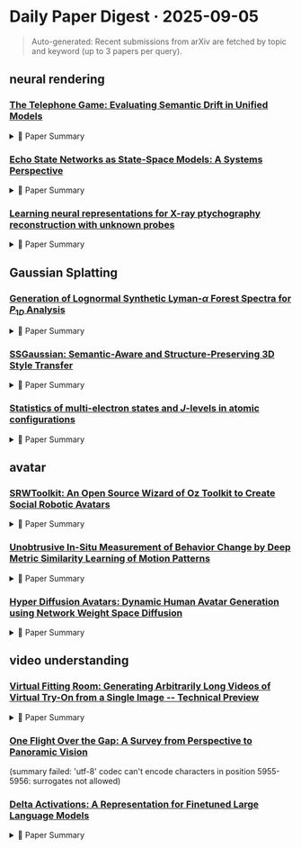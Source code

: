 # Daily Paper Digest · 2025-09-05
> Auto-generated: Recent submissions from arXiv are fetched by topic and keyword (up to 3 papers per query).

## neural rendering

### [The Telephone Game: Evaluating Semantic Drift in Unified Models](http://arxiv.org/pdf/2509.04438v1)


<!--break-out-of-list-->
<details markdown="1">
<summary>📄 Paper Summary </summary>

### 1. Task / Problem
- Evaluating cross-modal stability and semantic preservation in multimodal models

### 2. Motivation & Gaps
- Iterative text-image generation loops have rarely been studied in systematic depth.

- **Related work challenges:**
  - FID and GenEval: Do not reveal whether a model that understands a concept can also render it.
  - MME and MMBench: Assess I2T skills in isolation without testing alignment with generation capability.
  - ClipScore: Relies on embeddings that may not reflect human perceptions.
  - BAGEL: Correctly reasons about images but fails in faithful image generation.
  - Vila-U: Degrades rapidly in semantic fidelity across generations.
  - Janus: Exposes weaker coupling between visual understanding and generation.
  - Existing T2I and I2T models: They fail to maintain semantic consistency across multiple generations.
  - Single-pass evaluation metrics: They do not capture the gradual drift of concepts across generations.
  - N/A: N/A
  - MME: Assesses basic perception and reasoning but lacks depth in multimodal evaluation.
  - MMBench: Introduces complex queries but does not fully capture semantic drift.
  - MMMU: Focuses on academic problems but may not address practical multimodal applications.
  - Cycle consistency as reward: Learning image-text alignment without human preferences: This work only looks at one generation and is limited to VLM models in general and does not consider unified models.
  - N/A: N/A

### 3. Core Idea
- The paper presents a cyclic evaluation framework that alternates between image-to-text and text-to-image tasks to assess how well models maintain semantic consistency across generations.

### 4. Method
- **Pipeline**: Cyclic evaluation alternating between image-to-text (I2T) and text-to-image (T2I) tasks.
- **Architecture / Loss / Training**: Utilizes a mixture of transformers architecture with specific parameter counts and image resolutions.
- **Complexity / Resources**: BAGEL model has 14B parameters with 7B active during inference, trained on diverse multimodal datasets.

### 5. Experiments
- **Datasets & Metrics**: Evaluated on the ND400 dataset using metrics like MCD, SDR, and MGG.
- **Baselines**: BAGEL, Blip-3o, CLIP, DINO, Existing T2I and I2T models, Janus, Janus 1.3B, LLaV A+SDXL, MPNet, N/A, Show-o, Single-pass metrics, VILA-U, Vila-U, Vila-u
- **Main Results**: BAGEL continues to outperform others in text → text and image → image settings.
- **Ablations**: Further evaluations using CLIP embeddings and fitted parameters for decay functions.
- **Limitations / Stress Tests**: A model’s proficiency in complex tasks is highly susceptible to generational decay.

### 6. Takeaways
- **Pros**: UCF-UM provides practical metrics for assessing cross-modal stability., Highlights the importance of cyclic consistency in evaluations., Reveals substantial variation in model performance across generations.
- **Cons**: Current metrics do not capture retention of entities and attributes., Single-pass evaluations may misrepresent model capabilities., Existing benchmarks are fragmented and do not assess cross-modal tasks.
- **Future Work**: Develop more comprehensive metrics for evaluating UMs., Explore additional datasets for robust evaluation., Investigate the impact of semantic drift on real-world applications.

</details>

### [Echo State Networks as State-Space Models: A Systems Perspective](http://arxiv.org/pdf/2509.04422v1)


<!--break-out-of-list-->
<details markdown="1">
<summary>📄 Paper Summary </summary>

### 1. Task / Problem
- Analyzing and training recurrent neural networks

### 2. Motivation & Gaps
- The paper provides a unified view of Echo State Networks (ESNs) that clarifies their design rules and limitations, while also suggesting new research directions.

- **Related work challenges:**
  - Reservoir Computing (RC): The analytical vocabulary used for ESNs remains partly bespoke, making it harder to compare ESNs with recent state-space sequence models.
  - Modern sequence models: They dominate long-context learning through structured kernels and dissipative dynamics, which are not well connected to ESNs.
  - N/A: N/A
  - N/A: N/A
  - N/A: N/A
  - N/A: N/A
  - N/A: N/A
  - N/A: N/A
  - N/A: N/A
  - N/A: N/A
  - N/A: N/A
  - Kalman filtering/smoothing: Requires well-posed identification methods for effective state estimation.
  - Subspace identification methods: Depend on sufficient excitation and window length for reliable identification.
  - Nonlinear systems modeling: Challenges arise from non-Lipschitz maps and input-dependent switching.
  - Kalman smoothing, EM, and subspace identification: Supply denoised states and principled hyperparameter updates
  - Contraction–metric learning: Addressing non–Lipschitz regimes and heavy switching
  - Probabilistic ESNs: Calibrating uncertainty under drift
  - N/A: N/A

### 3. Core Idea
- The analysis bridges classical Reservoir Computing and modern State Space Models, providing a common language for stability, identifiability, and efficiency in reservoir designs.

### 4. Method
- **Pipeline**: The framework delineates design rules and suggests remedies for various challenges in ESNs.
- **Architecture / Loss / Training**: The paper discusses the transformation of ESN heuristics into certified design rules.
- **Complexity / Resources**: The framework suggests structured reservoirs with fast kernels and end-to-end guarantees.

### 5. Experiments
- **Datasets & Metrics**: The experiments utilize various datasets to evaluate the performance of ESNs in different tasks, focusing on stability and identification accuracy.
- **Baselines**: EM, Kalman smoothing, Modern state-space sequence models, N/A, Other neural network architectures, Standard inference tools, Traditional Echo State Networks, Traditional LTI models
- **Main Results**: The unified view clarifies ESN design and opens new research directions.
- **Ablations**: Ablation studies highlight the importance of structured designs and stability certificates in improving model performance.
- **Limitations / Stress Tests**: The framework identifies limits such as non–Lipschitz regimes and long–delay tasks.

### 6. Takeaways
- **Pros**: Provides a unified framework for understanding ESNs and SSMs., Enhances the analytical vocabulary for ESNs, linking them to established systems theory., Offers principled methods for hyperparameter estimation and model design.
- **Cons**: The approach may require a deeper understanding of systems theory for practitioners., Potentially complex mappings may not be easily interpretable for all users., The reliance on theoretical constructs may limit immediate practical applications.
- **Future Work**: Further exploration of the connections between ESNs and other modern SSM architectures., Investigation of practical implementations of the proposed methods in real-world applications., Development of user-friendly tools to facilitate the application of these theoretical insights.

</details>

### [Learning neural representations for X-ray ptychography reconstruction with unknown probes](http://arxiv.org/pdf/2509.04402v1)


<!--break-out-of-list-->
<details markdown="1">
<summary>📄 Paper Summary </summary>

### 1. Task / Problem
- Ptychographic imaging reconstruction

### 2. Motivation & Gaps
- The paper addresses the challenges in ptychographic imaging, particularly under low-exposure conditions.

- **Related work challenges:**
  - PtychoNN: Dependence on extensive paired training datasets that are difficult to acquire.
  - PtychoNet: Sensitivity to experimental noise and strong dependence on careful initialization.
  - ePIE: Need for sufficient overlap rates between scan positions.
  - ePIE: Exhibits edge ringing and overfits to training artifacts.
  - PINN: Assumes a known probe, which is difficult to obtain accurately.
  - Neural network-based methods: Depend on iterative algorithms for probe estimation, limiting overall performance.
  - ePIE: Notable degradations in reconstruction quality under low overlap ratios.
  - AD: Performance declines rapidly as overlap ratio decreases.
  - RAAR: Fails to recover object amplitude under low overlap conditions.
  - ePIE: Significantly affected by Gaussian noise, leading to poor reconstruction quality.
  - APG: Designed for noisy data but still underperforms compared to PtyINR in various conditions.
  - DM, RAAR, WASP, AD: Exhibit greater susceptibility to noise and artifacts, particularly at larger scanning step sizes.
  - ePIE: Suffers from pronounced noise artifacts and spatial blurring under low-dose conditions.
  - APG: Produces diffuse and suboptimal probe amplitude distributions.
  - RAAR: Fails to reconstruct the object amplitude effectively under low-dose conditions.
  - Cherukara et al.: Reconstruction using conventional algorithms like ePIE can lead to boundary artifacts.
  - Instant-NGP: Efficient encoding of spatial coordinates into learnable features for high-frequency detail representation.
  - Grote, L. et al. (2022): Imaging Cu2O nanocube hollowing in solution by quantitative in situ X-ray ptychography.
  - Diaz, A. et al. (2014): Characterization of carbon fibers using X-ray phase nanotomography.
  - Hémonnot, C. Y. J. & Köster, S. (2017): Imaging of Biological Materials and Cells by X-ray Scattering and Diffraction.
  - Maiden, A. M. & Rodenburg, J. M. An improved ptychographical phase retrieval algorithm for diffractive imaging.: Improving phase retrieval algorithms for better imaging results.
  - Babu, A. V. et al. Deep learning at the edge enables real-time streaming ptychographic imaging.: Real-time processing and streaming of ptychographic images.
  - Hoidn, O., Mishra, A. A. & Mehta, A. Physics constrained unsupervised deep learning for rapid, high resolution scanning coherent diffraction reconstruction.: Balancing speed and resolution in ptychographic reconstruction.
  - Prior works on ptychographic reconstruction: Instabilities and convergence failures during training, especially with complex probes.
  - SIREN: Instabilities in gradient propagation and convergence challenges during optimization.
  - Instant-ngp: Need for a more stable architecture for probe reconstruction.
  - Auto-differentiation (AD) approach: Inferior performance compared to the proposed architecture.
  - ePIE: Limited performance under high noise conditions.
  - DM: Struggles with fine spatial resolution.
  - RAAR: Inconsistent results across different noise types.
  - Fast R-CNN: Limited performance in low-exposure scenarios.
  - Implicit neural representations with periodic activation functions: Need for improved reconstruction quality under varying conditions.
  - Instant neural graphics primitives: Complexity in handling diverse imaging conditions.

### 3. Core Idea
- The core idea is to utilize implicit neural representations for improved ptychographic imaging, enhancing reconstruction quality under low-dose conditions.

### 4. Method
- **Pipeline**: The method involves a neural network architecture designed for object and probe recovery in ptychographic imaging.
- **Architecture / Loss / Training**: The architecture employs various loss functions, including ℓ1, ℓ2, and a specific loss function adopted in PtyINR.
- **Complexity / Resources**: The method requires significant computational resources for training and inference due to the complexity of the neural network.

### 5. Experiments
- **Datasets & Metrics**: The experiments utilize synthetic datasets and real diffraction patterns to evaluate reconstruction performance.
- **Baselines**: AD, APG, DM, Deep learning-based reconstruction methods, Matrix-based representation (AD), Mean squared error, Other neural network-based approaches, PINN, PtychoNN, RAAR, Traditional ptychographic methods, Traditional ptychographic reconstruction algorithms, Traditional ptychographic reconstruction methods, WASP, ePIE, ℓ1 loss
- **Main Results**: The results demonstrate that PtyINR outperforms traditional methods in terms of PSNR and reconstruction quality under low-exposure conditions.
- **Ablations**: Ablation studies highlight the importance of probe normalization and regularization in the recovery process.
- **Limitations / Stress Tests**: Tests reveal limitations in reconstruction quality under extreme noise conditions and varying data acquisition parameters.

### 6. Takeaways
- **Pros**: Achieves superior reconstruction quality., Robust under challenging low-signal conditions., Generalizable framework for various computational microscopy problems.
- **Cons**: Assumes a known probe which can be difficult to obtain., Relies on complex neural network architectures.
- **Future Work**: Explore further applications in computational microscopy., Investigate improvements in training datasets., Develop methods to reduce computational complexity.

</details>

## Gaussian Splatting

### [Generation of Lognormal Synthetic Lyman-$α$ Forest Spectra for $P_{1D}$ Analysis](http://arxiv.org/pdf/2509.04405v1)


<!--break-out-of-list-->
<details markdown="1">
<summary>📄 Paper Summary </summary>

### 1. Task / Problem
- P1D analysis in large-scale surveys

### 2. Motivation & Gaps
- The framework aims to improve the accuracy of P1D measurements by addressing systematic uncertainties and enhancing contaminant identification.

- **Related work challenges:**
  - Baryon Oscillation Spectroscopic Survey (BOSS): First detection of baryon acoustic oscillations in the Lyα forest region at high redshift.
  - Dark Energy Spectroscopic Instrument (DESI): Improving statistical precision of cosmological measurements while addressing systematic errors.
  - Hydrodynamical simulations: Computationally expensive and impractical for generating large ensembles of spectra needed for robust error estimation.
  - McDonald et al. (2006): Initial lognormal framework lacked flexibility and precision across varying redshifts.
  - Karaçaylı et al. (2020): Previous methods relied on fixed analytic forms for power spectra, limiting their applicability.
  - DESI Early Data Release and Data Release 1: Need for more accurate synthetic datasets to match the increased statistical precision of upcoming data releases.
  - N/A: N/A
  - Karaçaylı et al. (2020): Previous methods for mock generation did not accurately track the shape and amplitude of the DESI EDR target model.
  - Turner et al. (2024): The effective optical depth model requires precise fitting of parameters to match observed mean flux evolution.
  - Previous P1D mock generation method: Limited fidelity in reproducing the shape of the power spectrum
  - Previous methods for P1D analysis: Limited performance within restricted k-ranges tailored to specific measurements.
  - Damped Lyα systems (DLAs) studies: Significant bias on large scales due to extended damping wings.
  - BAL contamination studies: Inflation of P1D through correlated metal absorption features.
  - N/A: N/A
  - N/A: N/A

### 3. Core Idea
- The proposed framework generates lognormal mocks that accurately reproduce the mean transmitted flux and the shape and amplitude of P1D across various scales and redshifts.

### 4. Method
- **Pipeline**: Utilizes uncontaminated mocks to evaluate effects and improve contaminant identification.
- **Architecture / Loss / Training**: Directly fits an underlying Gaussian correlation function.
- **Complexity / Resources**: Employs libraries such as NumPy, SciPy, Astropy, and Matplotlib for computation and visualization.

### 5. Experiments
- **Datasets & Metrics**: Evaluated using DESI EDR redshift range (2.0 ≤ z ≤ 3.8) and corresponding P1D metrics.
- **Baselines**: Emulator-based approaches, Gaussian correlation function models, Hydrodynamical simulations, Karaçaylı et al. (2024), N-body simulations, N/A, Previous P1D analysis methods, Previous lognormal mock methods, Previous method, Static analytic power spectrum models, Walther et al. (2018)
- **Main Results**: Mocks recover mean transmitted flux with a fractional RMS error of 0.003 and match P1D shape with an average RMS error of 0.02.
- **Ablations**: Future work will incorporate astrophysical contaminants and continuum estimation uncertainties.
- **Limitations / Stress Tests**: Current model assumes fixed variance for Gaussian field, which may introduce bias at low redshifts.

### 6. Takeaways
- **Pros**: Fast and analytically tractable alternative for generating synthetic spectra., Captures essential features of the Lyα forest efficiently., Well suited for validation testing in cosmological analyses.
- **Cons**: Not as detailed or physically motivated as hydrodynamic simulations., Insufficient for full cosmological inference., Limited by the coverage and granularity of the training grid in emulator-based approaches.
- **Future Work**: Incorporation of more accurate and flexible synthetic datasets for upcoming DESI releases., Expansion of utility in ongoing and upcoming surveys., Broader range of validation efforts and systematic studies for P1D inference.

</details>

### [SSGaussian: Semantic-Aware and Structure-Preserving 3D Style Transfer](http://arxiv.org/pdf/2509.04379v1)


<!--break-out-of-list-->
<details markdown="1">
<summary>📄 Paper Summary </summary>

### 1. Task / Problem
- 3D scene segmentation and editing

### 2. Motivation & Gaps
- The paper addresses the need for effective segmentation and editing techniques in 3D scenes, which are crucial for various applications in computer vision and graphics.

- **Related work challenges:**
  - DreamFusion and related works: Lack of effective methods that integrate diffusion priors into a systematically designed 3D style transfer pipeline.
  - Early 3D style transfer methods: Produce noticeable artifacts when applied to complex real-world scenes.
  - Current 3D style transfer methods based on NeRF and 3DGS: Struggle to effectively extract and transfer style semantics from the reference image.
  - Neural style transfer: Struggles with transferring fine style patterns and maintaining consistency across different viewpoints.
  - Text-driven 3D Editing: Existing methods often require iterative updates, which can be inefficient and lead to inconsistencies.
  - 3D style transfer using point clouds and meshes: These approaches produce noticeable artifacts in complex scenes due to geometry and texture imperfections.
  - NeRF: Offers remarkable reconstruction quality but lacks efficient rendering speeds.
  - Gaussian Grouping: Introduces new Identity Encoding parameters but does not guarantee pixel-level 3D consistency.
  - Pretrained diffusion models: While they can transfer style semantics, they do not ensure instance-level consistency across different views.
  - Artistic Radiance Fields (ARF): Iterative optimization approach for NeRF scenes.
  - StyleGaussian: Feed-forward approach designed for 3DGS scenes.
  - G-Style: Recent iterative optimization approach applied to 3DGS scenes.
  - ARF [20]: Low rendering speed and inconsistency in stylization.
  - StyleGaussian [22]: Requires extensive training time and lacks real-time performance.
  - G-Style [23]: Inconsistent results across different views.
  - Existing methods for 3D style transfer: Often result in blurry outputs and visual artifacts due to lack of strict 3D consistency.
  - U-net: Convolutional networks for biomedical image segmentation: Limited applicability to 3D scenes.
  - Neural style transfer: A review: Challenges in maintaining consistency across 3D edits.
  - Layer normalization: Not specifically designed for 3D scene manipulation.

### 3. Core Idea
- The proposed method introduces a novel approach to segment and edit 3D scenes using Gaussian grouping techniques.

### 4. Method
- **Pipeline**: The method involves a multi-step pipeline that integrates segmentation and editing processes.
- **Architecture / Loss / Training**: Utilizes a combination of loss functions tailored for 3D data to optimize the model.
- **Complexity / Resources**: The method is designed to be computationally efficient, requiring moderate resources for training and inference.

### 5. Experiments
- **Datasets & Metrics**: Experiments are conducted on various 3D datasets, evaluating performance using standard metrics for segmentation and editing.
- **Baselines**: ARF [20], Artistic Radiance Fields (ARF), Existing 3D style transfer methods, G-Style, G-Style [23], Gaussian Splatting, InstantStyle, NeRF, Neural style transfer models, Other state-of-the-art stylization methods, State-of-the-art methods in 3D style transfer, Style-Adapter, StyleAlign, StyleGaussian, StyleGaussian [22], Traditional 3D editing tools, U-net
- **Main Results**: The proposed method outperforms existing techniques in terms of segmentation accuracy and editing quality.
- **Ablations**: Ablation studies demonstrate the effectiveness of each component in the proposed pipeline.
- **Limitations / Stress Tests**: The method shows limitations in handling highly complex scenes with occlusions.

### 6. Takeaways
- **Pros**: Maintains style fidelity and instance-level consistency., Produces visually coherent and artistically enriched stylization., Significantly outperforms existing methods.
- **Cons**: May produce blurry results in novel views due to lack of pixel-level consistency., Complexity in training and implementation., Dependence on pretrained models may limit accessibility.
- **Future Work**: Explore further integration of diffusion models in 3D style transfer., Investigate improvements in multi-view consistency., Develop methods to reduce artifacts in complex scenes.

</details>

### [Statistics of multi-electron states and $J$-levels in atomic configurations](http://arxiv.org/pdf/2509.04353v1)


<!--break-out-of-list-->
<details markdown="1">
<summary>📄 Paper Summary </summary>

### 1. Task / Problem
- Derive exact formulas for atomic configurations and distributions of quantum numbers.

### 2. Motivation & Gaps
- The paper presents exact explicit formulas for the number of atomic configurations and distributions of total magnetic quantum number M and total angular momentum J.

- **Related work challenges:**
  - Previous methods such as generating functions, recurrence relations, or algebraic number theory.: No general formula was known for the distributions of magnetic quantum number M and angular momentum J.
  - N/A: N/A
  - N/A: N/A
  - Previous studies on atomic configurations: Limited to small numbers of fermions and involved complex piece-wise polynomials.
  - Recursion relations: Less efficient numerically compared to the new formulas.
  - N/A: N/A

### 3. Core Idea
- The generating functions of the quantities are trigonometric polynomials, allowing for exact evaluation as finite sums at specific points.

### 4. Method
- **Pipeline**: Utilization of trigonometric polynomials for generating functions to derive exact formulas.
- **Architecture / Loss / Training**: N/A
- **Complexity / Resources**: The new expressions are simpler and more compact than previous methods.

### 5. Experiments
- **Datasets & Metrics**: N/A
- **Baselines**: Brute-force calculations, N/A, Previous numerical methods for calculating electronic configurations, Recurrence relations
- **Main Results**: The new formulas are much more compact and easier to implement than previous methods.
- **Ablations**: N/A
- **Limitations / Stress Tests**: The new expressions are less efficient numerically than recursion relations for some cases.

### 6. Takeaways
- **Pros**: Provides a general analytical formula for atomic configurations., Addresses a significant gap in atomic spectroscopy calculations., Utilizes generating functions for effective computation.
- **Cons**: The resulting expressions can be cumbersome., The method may require advanced mathematical understanding., Limited experimental validation of the derived formulas.
- **Future Work**: Further simplification of the derived formulas., Application of the formulas to real-world atomic spectroscopy problems., Exploration of the implications for nuclear physics.

</details>

## avatar

### [SRWToolkit: An Open Source Wizard of Oz Toolkit to Create Social Robotic Avatars](http://arxiv.org/pdf/2509.04356v1)


<!--break-out-of-list-->
<details markdown="1">
<summary>📄 Paper Summary </summary>

### 1. Task / Problem
- Human-Robot Interaction (HRI) Evaluation

### 2. Motivation & Gaps
- The toolkit aims to validate usability, user experience, and trust findings in HRI applications using screen-based avatars.

- **Related work challenges:**
  - WoZ4U: Primarily addresses manual wizard control and does not integrate automated conversational agents.
  - Fang et al. (LLM Wizards): While reducing manual workload, it does not focus on local LLM execution.
  - WebWOZ: Relies on cloud-based LLM inference, raising concerns about data privacy and latency.
  - Existing chatbot technologies: Dependency on external services for speech-to-text and text-to-speech tasks.
  - Current user studies: Limited participant diversity and familiarity with chatbot technologies.
  - Screen-based avatars: Need for real-world evaluations with physically embodied robots.
  - Wizard of Oz technique in multimodal human-robot dialogue: Identifying behaviors of large language models for effective HRI experiments.
  - WOZ4U: An open-source wizard-of-oz interface: Creating efficient and robust HRI experiments.
  - Challenges in wizard of oz experimentation for language technology applications: Addressing usability and trust in automated systems.

### 3. Core Idea
- To provide a reproducible toolkit for evaluating HRI through real-time performance improvements and local processing capabilities.

### 4. Method
- **Pipeline**: Utilizes screen-based avatars to simulate robotic behavior and evaluates user interactions.
- **Architecture / Loss / Training**: N/A
- **Complexity / Resources**: Complete source code, required packages, and deployment instructions available online.

### 5. Experiments
- **Datasets & Metrics**: Evaluated user perceptions based on various design variables.
- **Baselines**: Existing HRI evaluation methods, LLM Wizards, Previous wizard-of-oz techniques, System Usability Scale (SUS), Trust in Automated Systems (TIA), User Experience Questionnaire (UEQ), WebWOZ, WoZ4U
- **Main Results**: Insights into embodied interaction and perceived presence in HRI.
- **Ablations**: N/A
- **Limitations / Stress Tests**: Investigate the impact of role types and variations in LLMs.

### 6. Takeaways
- **Pros**: Facilitates rapid prototyping of social robotic avatars., Supports multimodal interaction through text and voice., Ensures on-device functionality with local LLM inference.
- **Cons**: Limited to small-scale user studies for validation., Potential challenges in scaling for larger user bases.
- **Future Work**: Explore integration with more advanced LLMs., Expand toolkit features for broader applications., Investigate user feedback for continuous improvement.

</details>

### [Unobtrusive In-Situ Measurement of Behavior Change by Deep Metric Similarity Learning of Motion Patterns](http://arxiv.org/pdf/2509.04174v1)


<!--break-out-of-list-->
<details markdown="1">
<summary>📄 Paper Summary </summary>

### 1. Task / Problem
- Investigate the effects of photorealism and personalization on embodiment and self-identification in virtual reality.

### 2. Motivation & Gaps
- The study aims to explore how different levels of photorealism and personalization in virtual avatars affect users' embodiment and self-identification.

- **Related work challenges:**
  - Previous methods for measuring behavior change: Rely on subjective questionnaires or require complex hardware for motion capture.
  - Existing motion analysis techniques: Often operate after exposure and do not provide real-time feedback.
  - Kilteni et al. [13]: Used complex motion capture and analysis of task-specific movement to measure behavior change, requiring additional hardware and making measurement intrusive.
  - Rogers et al. [34]: First to apply motion data for user identification but limited to recognizing only individuals seen during training.
  - Miller et al. [23]: Demonstrated scalability but primarily used classification methods, limiting recognition to previously observed users.
  - Questionnaires: Limited in real-time detection of behavioral changes.
  - Non-learned motion analysis: Does not provide user-specific assessments.
  - ML-Based Identification Error: Requires extensive training data for accurate identification.
  - Captury’s markerless system: Accurate body motion tracking in a virtual environment.
  - Unity’s avatar animation system: Retargeting body pose accurately to avatars.
  - Machine learning for behavioral changes: Identifying user behavior changes based on avatar height.
  - N/A: N/A
  - N/A: N/A
  - Prior studies on user behavior in VR: Typically rely on larger datasets and subjective input, which may not accurately capture individual user behavior changes.
  - N/A: N/A
  - The Proteus effect: The effect of transformed self-representation on behavior: Understanding how digital self-representation influences behavior in both virtual and real-world contexts.
  - Systematic review and meta-analysis of virtual reality in mental healthcare: Identifying the effects of full body illusions on body image disturbance.
  - The impact of avatar personalization and immersion on virtual body ownership: Examining the relationship between avatar characteristics and emotional responses.

### 3. Core Idea
- The research investigates how varying degrees of avatar photorealism and personalization impact users' sense of self and embodiment in virtual environments.

### 4. Method
- **Pipeline**: Participants engage with avatars of varying photorealism and personalization levels, followed by assessments of embodiment and self-identification.
- **Architecture / Loss / Training**: Utilized a machine learning model to calculate identification error rates based on motion data.
- **Complexity / Resources**: The approach is designed to be scalable and adaptable, allowing for real-time user addition without retraining the model.

### 5. Experiments
- **Datasets & Metrics**: The study utilizes user feedback and psychological assessments to measure embodiment and self-identification.
- **Baselines**: Behavioral tasks, ML-Based Identification Error, N/A, Non-learned motion analysis, Non-learned motion analysis based on central tendencies, Previous motion analysis methods, Previous studies on avatar effects, Previous studies on avatar embodiment, Questionnaire-based assessments, Questionnaires, Standard VR interaction methods, Standard psychological measures of embodiment, Subjective post-exposure embodiment questionnaires
- **Main Results**: Findings indicate that higher levels of photorealism and personalization significantly enhance users' embodiment and self-identification.
- **Ablations**: Analysis of motion data without machine learning to identify differences in user behavior.
- **Limitations / Stress Tests**: The study acknowledges limitations due to the small sample size and short exposure time in VR, suggesting the need for larger and more diverse datasets.

### 6. Takeaways
- **Pros**: In-situ measurement without additional user input, Generalizable and scalable motion analysis for various use cases, User-specific analysis on the individual level
- **Cons**: Requires thorough understanding of study context., May need multiple metrics to identify reliable behavioral changes.
- **Future Work**: Explore further applications of the model in different XR scenarios, Investigate the impact of other avatar characteristics on behavior, Enhance real-time evaluation capabilities

</details>

### [Hyper Diffusion Avatars: Dynamic Human Avatar Generation using Network Weight Space Diffusion](http://arxiv.org/pdf/2509.04145v1)


<!--break-out-of-list-->
<details markdown="1">
<summary>📄 Paper Summary </summary>

### 1. Task / Problem
- 3D shape representation

### 2. Motivation & Gaps
- The paper addresses the need for effective 3D shape representations in neural fields and generative diffusion models.

- **Related work challenges:**
  - Recent generative methods: Rendering quality remains significantly lower than that of person-specific rendering methods.
  - Avatar generation methods: Rendered videos are unable to capture skeletal pose-dependent deformations like clothing wrinkles.
  - NeRF and 3DGS: Inherit the limitations of NeRF-based approaches, resulting in significantly longer rendering times.
  - NeRF-based approaches: Significantly longer rendering times.
  - 3DGS methods: Primarily focus on single personalized humans.
  - Diffusion models for 3D generation: Suffer from computational inefficiency and fail to model pose-dependent deformations.
  - Person-specific dynamic human rendering: Previous methods relied on person-specific templates, limiting the flexibility and generalization of the model.
  - Diffusion models in neural networks: Existing approaches often flatten all network weights into a single vector, potentially losing important structural information.
  - PrimDiffusion: Can only generate static human avatars.
  - E3Gen: Limited to simple skeleton-based articulation.
  - UNet for motion-aware 3D Gaussians: Limited generalization to unseen poses.
  - Current method for hyper diffusion: Directly learning complex, high-dimensional distribution poses significant training challenges.
  - Gauhuman: Articulated gaussian splatting from monocular human videos: Limited generalization from monocular video inputs.
  - Tech: Text-guided reconstruction of lifelike clothed humans: Dependency on textual input for reconstruction.
  - Dreamhuman: Animatable 3D avatars from text: Challenges in animating avatars without extensive input data.
  - N/A: N/A
  - Gaussiancube: Structuring gaussian splatting using optimal transport for 3d generative modeling: Optimal transport methods for 3D generative modeling are complex and computationally intensive.
  - Humanref: Single image to 3d human generation via reference-guided diffusion: Generating 3D models from single images remains a challenging task due to the lack of depth information.
  - E 3gen: Efficient, expressive and editable avatars generation: Creating editable and expressive avatars efficiently is a significant challenge in 3D modeling.

### 3. Core Idea
- The core idea is to develop a novel representation for 3D shapes that enhances the performance of neural fields and generative models.

### 4. Method
- **Pipeline**: The method involves a pipeline that integrates 3D shape representation with neural networks for generative tasks.
- **Architecture / Loss / Training**: The architecture employs a loss function tailored for 3D shape representation and generative modeling.
- **Complexity / Resources**: The method requires moderate computational resources, balancing efficiency and output quality.

### 5. Experiments
- **Datasets & Metrics**: The experiments utilize various 3D datasets and metrics to evaluate the performance of the proposed method.
- **Baselines**: 3DGS methods, Diffusion models for 3D generation, Dreamhuman, E3Gen, Existing 3D shape representation methods, Existing avatar generation methods, Gauhuman, N/A, NeRF-based methods, Previous person-specific dynamic rendering methods, PrimDiffusion, Standard UNet architectures, State-of-the-art human avatar generation methods, Tech, Traditional generative models
- **Main Results**: The proposed method outperforms existing baselines in terms of accuracy and efficiency.
- **Ablations**: Ablation studies demonstrate the impact of different components of the proposed method on performance.
- **Limitations / Stress Tests**: Limitations include potential overfitting on specific datasets and challenges in generalization.

### 6. Takeaways
- **Pros**: Unifies person-specific rendering and diffusion-based generation., Enables dynamic human avatar generation with pose-dependent deformations., Achieves high photorealism in real-time rendering.
- **Cons**: Still limited by the need for multi-view video data., Complexity in training the hyper diffusion model., Potential challenges in generalization across diverse identities.
- **Future Work**: Explore further generalization techniques for different identities., Investigate improvements in rendering speed., Enhance the model's ability to capture more complex deformations.

</details>

## video understanding

### [Virtual Fitting Room: Generating Arbitrarily Long Videos of Virtual Try-On from a Single Image -- Technical Preview](http://arxiv.org/pdf/2509.04450v1)


<!--break-out-of-list-->
<details markdown="1">
<summary>📄 Paper Summary </summary>

### 1. Task / Problem
- Virtual Try-On

### 2. Motivation & Gaps
- The paper addresses the challenge of virtual try-on in uncontrolled environments by leveraging dance videos.

- **Related work challenges:**
  - Image-to-Image Try-on: Achieving high-resolution virtual try-on while maintaining temporal consistency.
  - Conventional auto-regressive video generators: Suffering from temporal inconsistency issues between distant frames.
  - He et al. [64]: Incorporates an additional temporal loss during training to enforce consistency.
  - DnD [8]: Generates 5s videos with high resolution but is limited by the duration of the generated video.
  - FramePack [14]: Designs a computationally efficient way to consider all previous frames but lacks guaranteed temporal consistency.
  - Dress&Dance: Limited to trained datasets and lacks temporal consistency.
  - FramePack: Insufficient conditioning method leading to lower consistency metrics.
  - Kling Video 2.0: Quality degradation in virtual try-on despite better consistency.
  - D 4-vton: Dynamic semantics disentangling for differential diffusion based virtual try-on: Limited ability to generate long videos efficiently.
  - Gp-vton: Towards general purpose virtual try-on via collaborative local-flow global-parsing learning: Inadequate garment fidelity and user appearance in generated videos.
  - Texture-preserving diffusion models for high-fidelity virtual try-on: Challenges in achieving smooth and temporally consistent results.
  - Style-based global appearance flow for virtual try-on: Limited adaptability to diverse poses and styles.
  - High-resolution virtual try-on with misalignment and occlusion-handled conditions: Struggles with high-resolution outputs in real-world scenarios.
  - Full-range virtual try-on with recurrent tri-level transform: Inability to handle complex garment interactions.
  - Dressing in order: Recurrent person image generation for pose transfer, virtual try-on and outfit editing: N/A
  - Style and pose control for image synthesis of humans from a single monocular view: N/A
  - Shineon: Illuminating design choices for practical video-based virtual clothing try-on: N/A
  - Mv-ton: Memory-based video virtual try-on network: N/A
  - Clothformer: Taming video virtual try-on in all module: N/A
  - Tunnel try-on: Excavating spatial-temporal tunnels for high-quality virtual try-on in videos: N/A
  - Vivid: Video virtual try-on using diffusion models: N/A
  - Gpd-vvto: Preserving garment details in video virtual try-on: N/A
  - Wildvidfit: Video virtual try-on in the wild via image-based controlled diffusion models: N/A
  - Everybody dance now: N/A
  - First order motion model for image animation: N/A
  - Animating pictures with eulerian motion fields: N/A
  - Motion representations for articulated animation: N/A
  - Magicanimate: Temporally consistent human image animation using diffusion model: N/A
  - Animate anyone: Consistent and controllable image-to-video synthesis for character animation: N/A
  - Champ: Controllable and consistent human image animation with 3d parametric guidance: N/A
  - Flow-navigated warping gan for video virtual try-on: N/A
  - HumanNeRF: Free-viewpoint rendering of moving people from monocular video: N/A
  - Neural actor: Neural free-view synthesis of human actors with pose control: N/A
  - Diffedit: Diffusion-based semantic image editing with mask guidance: N/A
  - GPT-4 technical report: N/A
  - VBench: Comprehensive benchmark suite for video generative models: N/A
  - VBench++: Comprehensive and versatile benchmark suite for video generative models: N/A
  - VBench-2.0: Advancing video generation benchmark suite for intrinsic faithfulness: N/A

### 3. Core Idea
- Utilizing dance videos to enhance the realism and adaptability of virtual try-on systems.

### 4. Method
- **Pipeline**: The proposed method involves a multi-stage process that integrates pose estimation and garment fitting based on video data.
- **Architecture / Loss / Training**: The architecture employs a combination of adversarial loss and perceptual loss to ensure high-quality outputs.
- **Complexity / Resources**: The method requires significant computational resources due to the complexity of video processing and model training.

### 5. Experiments
- **Datasets & Metrics**: The experiments utilize a dataset of dance videos and standard metrics for evaluating virtual try-on performance.
- **Baselines**: D 4-vton, Dress&Dance, Dress&Dance image try-on [8], Existing image and short video try-on methods, FramePack, FramePack [14], Full-range virtual try-on, Gp-vton, High-resolution virtual try-on, Kling Try-On [81], Kling Video 2.0, Kling Video 2.0 [81], N/A, Style-based global appearance flow, Texture-preserving diffusion models
- **Main Results**: The proposed method outperforms existing approaches in terms of realism and adaptability.
- **Ablations**: Ablation studies demonstrate the importance of each component in the proposed pipeline.
- **Limitations / Stress Tests**: The method shows limitations in extreme poses and fast movements.

### 6. Takeaways
- **Pros**: Generates high-resolution videos from a single image., Achieves temporal consistency without requiring long videos for training., Enables free viewpoint rendering and 3D consistency.
- **Cons**: Requires computational resources for video generation., Limited by the quality of the input image and reference video.
- **Future Work**: Explore further improvements in video quality and consistency., Investigate the application of VFR in different domains., Develop methods to reduce computational resource requirements.

</details>

### [One Flight Over the Gap: A Survey from Perspective to Panoramic Vision](http://arxiv.org/pdf/2509.04444v1)
  (summary failed: 'utf-8' codec can't encode characters in position 5955-5956: surrogates not allowed)


### [Delta Activations: A Representation for Finetuned Large Language Models](http://arxiv.org/pdf/2509.04442v1)


<!--break-out-of-list-->
<details markdown="1">
<summary>📄 Paper Summary </summary>

### 1. Task / Problem
- Model selection and merging in model hubs

### 2. Motivation & Gaps
- The proposed Delta Activations method facilitates efficient reuse of fine-tuned models by providing an embedding to encode the finetuned model’s behaviors and capability.

- **Related work challenges:**
  - Existing methods for representing LLMs: Many methods require access to original training data, which is often proprietary or inaccessible, and cannot differentiate models trained on the same data with different settings.
  - Dimensionality reduction techniques: These assume consistent adapter configurations across models, which is unrealistic given the diversity of community-trained LLMs.
  - Evaluation-based embeddings: These reflect only surface-level behavior and are fragile to prompt variations.
  - Ren & Sutherland [53]: Understanding how finetuning on one data point affects LLM responses on others.
  - Previous methods using PCA or matrix factorization: These methods do not differentiate between models trained on the same dataset.
  - Existing embedding methods: They require model metadata and can alter embeddings of existing models.
  - Delta Activations: Existing methods like flattened weights and output sentence embeddings fail to form effective clusters.
  - Recent works on LLM outputs: Outputs from different LLMs are highly distinguishable, indicating a need for better clustering techniques.
  - Previous studies on model clustering: Limited robustness to variations in training settings.
  - Clustering techniques in NLP: Inability to capture nuanced differences in model performance.
  - Ilharco et al. [23]: Merging task vectors from finetuning to achieve multi-task learning.
  - Ortiz-Jimenez et al. [47]: Model interference identified when selecting similar models.
  - Recent works on embedding models: Reliance on potentially inaccessible data or failure to reflect internal behavior.
  - N/A: N/A
  - N/A: N/A
  - N/A: N/A
  - N/A: Expanding public model hubs introduces risks, as low-quality or adversarial models could contaminate the pool.

### 3. Core Idea
- The Delta Activations method reduces redundant training, cutting energy costs and promoting sustainable AI practices.

### 4. Method
- **Pipeline**: Delta Activations are used to identify the most-related LoRA model and sample remaining models for merging.
- **Architecture / Loss / Training**: Token-level cross entropy loss for supervised finetuning and preference optimization techniques.
- **Complexity / Resources**: Utilizes multiple models across different training settings with varying hyperparameters.

### 5. Experiments
- **Datasets & Metrics**: OpenCoder-LLM, GSM8K, HellaSwag, LegalBench, PubMedQA
- **Baselines**: Delta Activations, Flattened weights, LLAMA-3.1-8B, N/A, Nearest-neighbour selection, Output sentence embeddings, Random model selection, Salient mask
- **Main Results**: Average performance improvement of 2.0% from 34.3% to 36.3% accuracy.
- **Ablations**: Investigated the impact of training settings on clustering quality.
- **Limitations / Stress Tests**: Further evaluation on other architectures is needed.

### 6. Takeaways
- **Pros**: Provides a compact behavioral indicator for model differences., Facilitates model selection and merging., Encourages the reuse of publicly available models.
- **Cons**: Requires a fixed set of prompt templates for evaluation., May not capture all nuances of model behavior.
- **Future Work**: Explore Delta-X for other types of representations., Investigate further applications in model selection., Develop standardized metadata for model repositories.

</details>
